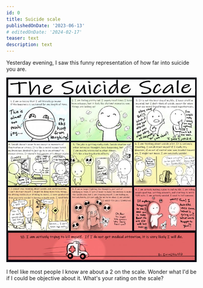 ```yaml
---
id: 0
title: Suicide scale
publishedOnDate: '2023-06-13'
# editedOnDate: '2024-02-17'
teaser: text
description: text
---
```

<!-- ## 13/06/2023 Suicide scale -->

Yesterday evening, I saw this funny representation of how far into suicide you are.

![what scale of suicide are you on?](https://github.com/reeveng/Me-VS-Depression/blob/main/images/reddit-suicide-scale.jpg)

I feel like most people I know are about a 2 on the scale. Wonder what I'd be if I could be objective about it. What's your rating on the scale?